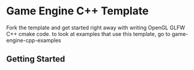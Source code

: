 # Game Engine C++ Template

Fork the template and get started right away with writing OpenGL GLFW C++ cmake code. 
to look at examples that use this template, go to game-engine-cpp-examples

## Getting Started

